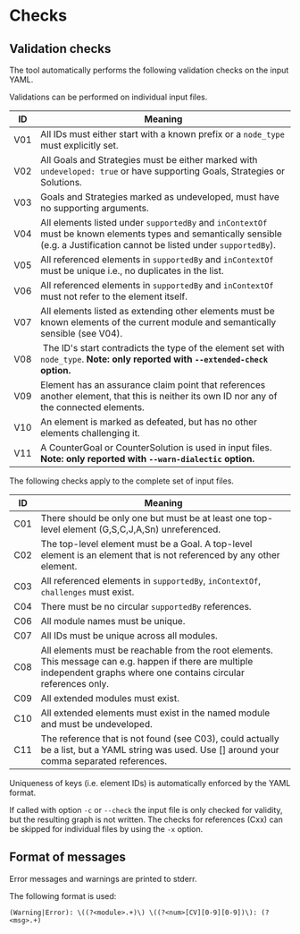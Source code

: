 
# Checks

## Validation checks

The tool automatically performs the following validation checks on the input YAML.

Validations can be performed on individual input files.

| ID  | Meaning                                                                                      |
|-----|----------------------------------------------------------------------------------------------|
| V01 | All IDs must either start with a known prefix or a `node_type` must explicitly set.          |
| V02 | All Goals and Strategies must be either marked with `undeveloped: true` or have supporting Goals, Strategies or Solutions. |
| V03 | Goals and Strategies marked as undeveloped, must have no supporting arguments.               |
| V04 | All elements listed under `supportedBy` and `inContextOf` must be known elements types and semantically sensible (e.g. a Justification cannot be listed under `supportedBy`). |
| V05 | All referenced elements in `supportedBy` and `inContextOf` must be unique i.e., no duplicates in the list.  |
| V06 | All referenced elements in `supportedBy` and `inContextOf` must not refer to the element itself.            |
| V07 | All elements listed as extending other elements must be known elements of the current module and semantically sensible (see V04). |
| V08 | The ID's start contradicts the type of the element set with `node_type`. **Note: only reported with `--extended-check` option.** |
| V09 | Element has an assurance claim point that references another element, that this is neither its own ID nor any of the connected elements.|
| V10 | An element is marked as defeated, but has no other elements challenging it. |
| V11 | A CounterGoal or CounterSolution is used in input files. **Note: only reported with `--warn-dialectic` option.** |

The following checks apply to the complete set of input files.

| ID  | Meaning                                                                                                |
|-----|--------------------------------------------------------------------------------------------------------|
| C01 | There should be only one but must be at least one top-level element (G,S,C,J,A,Sn) unreferenced.       |
| C02 | The top-level element must be a Goal. A top-level element is an element that is not referenced by any other element.|
| C03 | All referenced elements in `supportedBy`, `inContextOf`, `challenges` must exist.                      |
| C04 | There must be no circular `supportedBy` references.                                                    |
| C06 | All module names must be unique.                                                                       |
| C07 | All IDs must be unique across all modules.                                                             |
| C08 | All elements must be reachable from the root elements. This message can e.g. happen if there are multiple independent graphs where one contains circular references only.|
| C09 | All extended modules must exist.                                                                       |
| C10 | All extended elements must exist in the named module and must be undeveloped.                          |
| C11 | The reference that is not found (see C03), could actually be a list, but a YAML string was used. Use [] around your comma separated references. |

Uniqueness of keys (i.e. element IDs) is automatically enforced by the YAML format.

If called with option `-c` or `--check` the input file is only checked for validity, but the resulting graph is not written.
The checks for references (Cxx) can be skipped for individual files by using the `-x` option.

## Format of messages

Error messages and warnings are printed to stderr.

The following format is used:

    (Warning|Error): \((?<module>.+)\) \((?<num>[CV][0-9][0-9])\): (?<msg>.+) 

